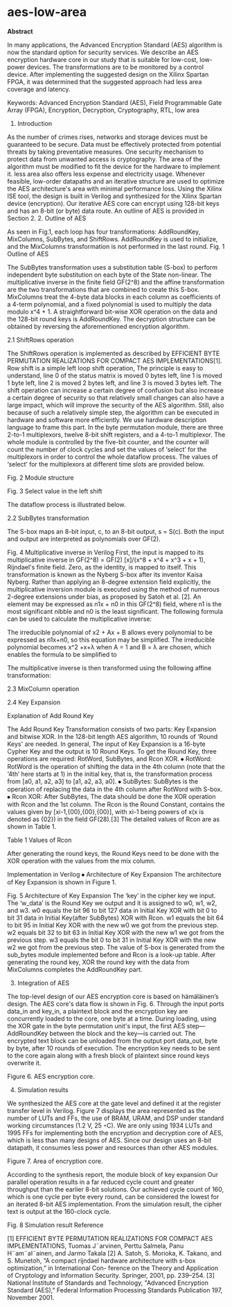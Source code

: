 # aes-low-area

<b>Abstract</b>

In many applications, the Advanced Encryption Standard (AES) algorithm is now the standard option for security services. We describe an AES encryption hardware core in our study that is suitable for low-cost, low-power devices. The transformations are to be monitored by a control device. After implementing the suggested design on the Xilinx Spartan FPGA, it was determined that the suggested approach had less area coverage and latency.

Keywords: Advanced Encryption Standard (AES), Field Programmable Gate Array (FPGA), Encryption, Decryption, Cryptography, RTL, low area

1. Introduction

As the number of crimes rises, networks and storage devices must be guaranteed to be secure. Data must be effectively protected from potential threats by taking preventative measures. One security mechanism to protect data from unwanted access is cryptography. The area of the algorithm must be modified to fit the device for the hardware to implement it. less area also offers less expense and electricity usage. Whenever feasible, low-order datapaths and an iterative structure are used to optimize the AES architecture's area with minimal performance loss. Using the Xilinx ISE tool, the design is built in Verilog and synthesized for the Xilinx Spartan device (encryption). 
Our iterative AES core can encrypt using 128-bit keys and has an 8-bit (or byte) data route. An outline of AES is provided in Section 2. 
2. Outline of AES

As seen in Fig.1, each loop has four transformations: AddRoundKey, MixColumns, SubBytes, and ShiftRows. AddRoundKey is used to initialize, and the MixColumns transformation is not performed in the last round. 
Fig. 1 Outline of AES

The SubBytes transformation uses a substitution table (S-box) to perform independent byte substitution on each byte of the State non-linear. The multiplicative inverse in the finite field GF(2^8) and the affine transformation are the two transformations that are combined to create this S-box. MixColumns treat the 4-byte data blocks in each column as coefficients of a 4-term polynomial, and a fixed polynomial is used to multiply the data modulo x^4 + 1. A straightforward bit-wise XOR operation on the data and the 128-bit round keys is AddRoundKey. The decryption structure can be obtained by reversing the aforementioned encryption algorithm.

2.1 ShiftRows operation

The ShiftRows operation is implemented as described by EFFICIENT BYTE PERMUTATION REALIZATIONS FOR COMPACT AES IMPLEMENTATIONS[1]. Row shift is a simple left loop shift operation, The principle is easy to understand, line 0 of the status matrix is moved 0 bytes left, line 1 is moved 1 byte left, line 2 is moved 2 bytes left, and line 3 is moved 3 bytes left. The shift operation can increase a certain degree of confusion but also increase a certain degree of security so that relatively small changes can also have a large impact, which will improve the security of the AES algorithm. Still, also because of such a relatively simple step, the algorithm can be executed in hardware and software more efficiently. We use hardware description language to frame this part.
In the byte permutation module, there are three 2-to-1 multiplexors, twelve 8-bit shift registers, and a 4-to-1 multiplexor. The whole module is controlled by the five-bit counter, and the counter will count the number of clock cycles and set the values of ‘select’ for the multiplexors in order to control the whole dataflow process. The values of ‘select’ for the multiplexors at different time slots are provided below.
 
Fig. 2 Module structure
 
Fig. 3 Select value in the left shift

The dataflow process is illustrated below.
 

2.2 SubBytes transformation

The S-box maps an 8-bit input, c, to an 8-bit output, s = S(c). Both the input and output are interpreted as polynomials over GF(2).
 
Fig. 4 Multiplicative inverse in Verilog
First, the input is mapped to its multiplicative inverse in GF(2^8) = GF(2) [x]/(x^8 + x^4 + x^3 + x + 1), Rijndael's finite field. Zero, as the identity, is mapped to itself. This transformation is known as the Nyberg S-box after its inventor Kaisa Nyberg. Rather than applying an 8-degree extension field explicitly, the multiplicative inversion module is executed using the method of numerous 2-degree extensions under bias, as proposed by Satoh et al. [2]. An element may be expressed as n1x + n0 in this GF(2^8) field, where n1 is the most significant nibble and n0 is the least significant. The following formula can be used to calculate the multiplicative inverse: 
 
The irreducible polynomial of x2 + Ax + B allows every polynomial to be expressed as n1x+n0, so this equation may be simplified. The irreducible polynomial becomes x^2 +x+λ when A = 1 and B = λ are chosen, which enables the formula to be simplified to 

The multiplicative inverse is then transformed using the following affine transformation:
 

2.3 MixColumn operation



2.4 Key Expansion

Explanation of Add Round Key

The Add Round Key Transformation consists of two parts: Key Expansion and bitwise XOR.
In the 128-bit length AES algorithm, 10 rounds of 'Round Keys' are needed. In general, The input of Key Expansion is a 16-byte Cypher Key and the output is 10 Round Keys. To get the Round Key, three operations are required: RotWord, SubBytes, and Rcon XOR.
⦁	RotWord:
RotWord is the operation of shifting the data in the 4th column (note that the ‘4th’ here starts at 1) in the initial key, that is, the transformation process from [a0, a1, a2, a3] to [a1, a2, a3, a0].
⦁	SubBytes:
SubBytes is the operation of replacing the data in the 4th column after RotWord with S-box.
⦁	Rcon XOR:
After SubBytes, The data should be done the XOR operation with Rcon and the 1st column.
The Rcon is the Round Constant, contains the values given by [xi-1,{00},{00},{00}], with xi-1 being powers of x(x is denoted as {02}) in the field GF(28).[3] The detailed values of Rcon are as shown in Table 1.
 
Table 1 Values of Rcon

After generating the round keys, the Round Keys need to be done with the XOR operation with the values from the mix column.

Implementation in Verilog
⦁	Architecture of Key Expansion
 The architecture of Key Expansion is shown in Figure 1. 
 
Fig. 5  Architecture of Key Expansion
The ‘key’ in the cipher key we input. The ‘w_data’ is the Round Key we output and it is assigned to w0, w1, w2, and w3. w0 equals the bit 96 to bit 127 data in Initial Key XOR with bit 0 to bit 31 data in Initial Key(after SubBytes) XOR with Rcon. w1 equals the bit 64 to bit 95 in Initial Key XOR with the new w0 we got from the previous step. w2 equals bit 32 to bit 63 in Initial Key XOR with the new w1 we got from the previous step. w3 equals the bit 0 to bit 31 in Initial Key XOR with the new w2 we got from the previous step. The value of S-box is generated from the sub_bytes module implemented before and Rcon is a look-up table. After generating the round key, XOR the round key with the data from MixColumns completes the AddRoundKey part.

3. Integration of AES

The top-level design of our AES encryption core is based on hämäläinen’s design. The AES core's data flow is shown in Fig. 6. Through the input ports data_in and key_in, a plaintext block and the encryption key are concurrently loaded to the core, one byte at a time. During loading, using the XOR gate in the byte permutation unit's input, the first AES step—AddRoundKey between the block and the key—is carried out. The encrypted text block can be unloaded from the output port data_out, byte by byte, after 10 rounds of execution. The encryption key needs to be sent to the core again along with a fresh block of plaintext since round keys overwrite it.
 
Figure 6. AES encryption core.

4. Simulation results

We synthesized the AES core at the gate level and defined it at the register transfer level in Verilog. Figure 7 displays the area represented as the number of LUTs and FFs, the use of BRAM, URAM, and DSP under standard working circumstances (1.2 V, 25 ◦C). We are only using 1934 LUTs and 1995 FFs for implementing both the encryption and decryption core of AES, which is less than many designs of AES. Since our design uses an 8-bit datapath, it consumes less power and resources than other AES modules.
 
Figure 7. Area of encryption core.

According to the synthesis report, the module block of key expansion
Our parallel operation results in a far reduced cycle count and greater throughput than the earlier 8-bit solutions. Our achieved cycle count of 160, which is one cycle per byte every round, can be considered the lowest for an iterated 8-bit AES implementation. From the simulation result, the cipher text is output at the 160-clock cycle.
 
Fig. 8 Simulation result
Reference

[1] EFFICIENT BYTE PERMUTATION REALIZATIONS FOR COMPACT AES IMPLEMENTATIONS, Tuomas J¨arvinen, Perttu Salmela, Panu H¨am¨al¨ainen, and Jarmo Takala
[2] A. Satoh, S. Morioka, K. Takano, and S. Munetoh, “A compact rijndael
hardware architecture with s-box optimization,” in International Con-
ference on the Theory and Application of Cryptology and Information
Security. Springer, 2001, pp. 239–254.
[3] National Institute of Standards and Technology, "Advanced Encryption Standard (AES)," Federal Information Processing Standards Publication 197, November 2001.
